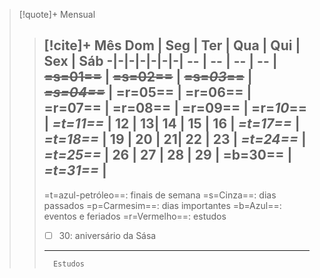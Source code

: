 > [!quote]+ Mensual
> > [!cite]+ Mês
> >  Dom | Seg | Ter | Qua | Qui | Sex | Sáb
> > -|-|-|-|-|-|-|
> > -- | -- | -- | -- | **~~=s=01==~~** | **~~=s=02==~~** | **~~=s=_03_==~~** |
> > **_~~=s=04==~~_** | =r=05== | =r=06== | =r=07== | =r=08== | =r=09== | =r=_10_== |
> > _=t=11==_ | 12 | 13| 14 | 15 | 16 | _=t=17==_ |
> > _=t=18==_ | 19 | 20 | 21| 22 | 23 | _=t=24==_ |
> > _=t=25==_ | 26 | 27 | 28 | 29 | =b=30== | _=t=31==_ |
> > ---
> > =t=azul-petróleo==: finais de semana
> >  =s=Cinza==: dias passados
> > =p=Carmesim==: dias importantes
> > =b=Azul==: eventos e feriados
> > =r=Vermelho==: estudos
> > - [ ]  30: aniversário da Sása
> >  ---
> >       Estudos
> > 
> > 